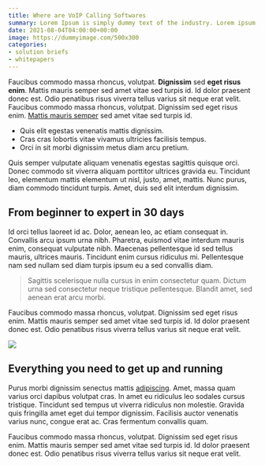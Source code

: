 ```yaml
---
title: Where are VoIP Calling Softwares
summary: Lorem Ipsum is simply dummy text of the industry. Lorem ipsum, or lipsum as it is sometimes known, is dummy text used.
date: 2021-08-04T04:00:00+00:00
image: https://dummyimage.com/500x300
categories:
- solution briefs
- whitepapers
---
```


Faucibus commodo massa rhoncus, volutpat. **Dignissim** sed **eget risus enim**. Mattis mauris semper sed amet vitae sed turpis id. Id dolor praesent donec est. Odio penatibus risus viverra tellus varius sit neque erat velit. Faucibus commodo massa rhoncus, volutpat. Dignissim sed eget risus enim. [Mattis mauris semper](#) sed amet vitae sed turpis id.

*   Quis elit egestas venenatis mattis dignissim.
*   Cras cras lobortis vitae vivamus ultricies facilisis tempus.
*   Orci in sit morbi dignissim metus diam arcu pretium.

Quis semper vulputate aliquam venenatis egestas sagittis quisque orci. Donec commodo sit viverra aliquam porttitor ultrices gravida eu. Tincidunt leo, elementum mattis elementum ut nisl, justo, amet, mattis. Nunc purus, diam commodo tincidunt turpis. Amet, duis sed elit interdum dignissim.

## From beginner to expert in 30 days

Id orci tellus laoreet id ac. Dolor, aenean leo, ac etiam consequat in. Convallis arcu ipsum urna nibh. Pharetra, euismod vitae interdum mauris enim, consequat vulputate nibh. Maecenas pellentesque id sed tellus mauris, ultrices mauris. Tincidunt enim cursus ridiculus mi. Pellentesque nam sed nullam sed diam turpis ipsum eu a sed convallis diam.

> Sagittis scelerisque nulla cursus in enim consectetur quam. Dictum urna sed consectetur neque tristique pellentesque. Blandit amet, sed aenean erat arcu morbi.

Faucibus commodo massa rhoncus, volutpat. Dignissim sed eget risus enim. Mattis mauris semper sed amet vitae sed turpis id. Id dolor praesent donec est. Odio penatibus risus viverra tellus varius sit neque erat velit.

![](https://images.unsplash.com/photo-1500648767791-00dcc994a43e?ixlib=rb-1.2.1&auto=format&fit=facearea&w=1310&h=873&q=80&facepad=3)

## Everything you need to get up and running

Purus morbi dignissim senectus mattis [adipiscing](#). Amet, massa quam varius orci dapibus volutpat cras. In amet eu ridiculus leo sodales cursus tristique. Tincidunt sed tempus ut viverra ridiculus non molestie. Gravida quis fringilla amet eget dui tempor dignissim. Facilisis auctor venenatis varius nunc, congue erat ac. Cras fermentum convallis quam.

Faucibus commodo massa rhoncus, volutpat. Dignissim sed eget risus enim. Mattis mauris semper sed amet vitae sed turpis id. Id dolor praesent donec est. Odio penatibus risus viverra tellus varius sit neque erat velit.